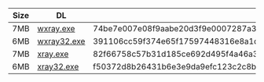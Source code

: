 |    Size   |     DL  | sha512sum |
|  ---  |  ---  |  ---  |
| 7MB | [wxray.exe](https://cdn.jsdelivr.net/gh/googleians/Xray-core@main/wxray.exe) | 74be7e007e08f9aabe20d3f9e0007287a3454bad3bfb930b63727cf6ac66d168027f599bd8ba50877079a3e176367d79bdcdf05518d629e39c2318f2ba95274a |
| 6MB | [wxray32.exe](https://cdn.jsdelivr.net/gh/googleians/Xray-core@main/wxray32.exe) | 391106cc59f374e65f17597448316e8a1df492a8392e27d7391d5d031396c6be1d88c513734a1460e9105f982c6fe02fda9e623df01119fcb595970a55cd25e1 |
| 7MB | [xray.exe](https://cdn.jsdelivr.net/gh/googleians/Xray-core@main/xray.exe) | 82f66758c57b31d185ce692d495f4a46a3bd6c41ec10b6eaeb34277caee0c9ba3958290d7516d2ee1025d3e474a5a8d43123f750407beace52f955ebe923fe8b |
| 6MB | [xray32.exe](https://cdn.jsdelivr.net/gh/googleians/Xray-core@main/xray32.exe) | f50372d8b26431b6e3e9da9efc123c2c8b4e67c89360b9f85efdaca77df3d7c32be56ec6aab59769b67a480c33cbab0a8d29ad27220699a6db9757c1c120b54a |
